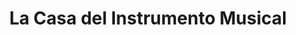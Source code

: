 ---
title: "La Casa del Instrumento Musical"
url: /alta-gracia/la-casa-del-instrumento-musical/
shop: instrumento musical
---